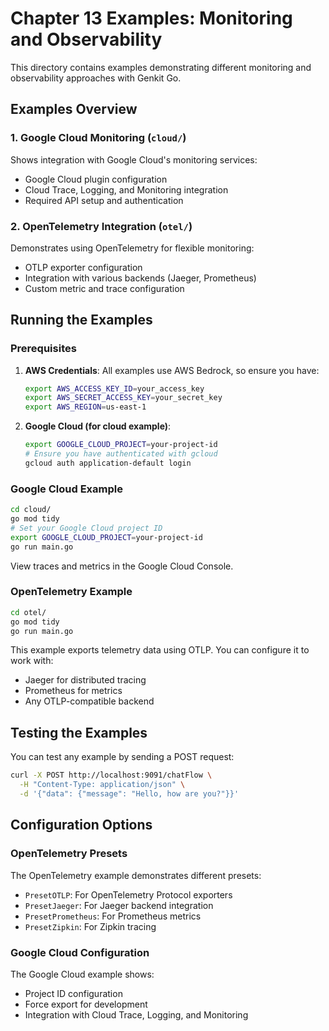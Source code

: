 # Chapter 13 Examples: Monitoring and Observability

This directory contains examples demonstrating different monitoring and observability approaches with Genkit Go.

## Examples Overview

### 1. Google Cloud Monitoring (`cloud/`)
Shows integration with Google Cloud's monitoring services:
- Google Cloud plugin configuration
- Cloud Trace, Logging, and Monitoring integration
- Required API setup and authentication

### 2. OpenTelemetry Integration (`otel/`)
Demonstrates using OpenTelemetry for flexible monitoring:
- OTLP exporter configuration
- Integration with various backends (Jaeger, Prometheus)
- Custom metric and trace configuration

## Running the Examples

### Prerequisites

1. **AWS Credentials**: All examples use AWS Bedrock, so ensure you have:
   ```bash
   export AWS_ACCESS_KEY_ID=your_access_key
   export AWS_SECRET_ACCESS_KEY=your_secret_key
   export AWS_REGION=us-east-1
   ```

2. **Google Cloud (for cloud example)**:
   ```bash
   export GOOGLE_CLOUD_PROJECT=your-project-id
   # Ensure you have authenticated with gcloud
   gcloud auth application-default login
   ```

### Google Cloud Example

```bash
cd cloud/
go mod tidy
# Set your Google Cloud project ID
export GOOGLE_CLOUD_PROJECT=your-project-id
go run main.go
```

View traces and metrics in the Google Cloud Console.

### OpenTelemetry Example

```bash
cd otel/
go mod tidy
go run main.go
```

This example exports telemetry data using OTLP. You can configure it to work with:
- Jaeger for distributed tracing
- Prometheus for metrics
- Any OTLP-compatible backend

## Testing the Examples

You can test any example by sending a POST request:

```bash
curl -X POST http://localhost:9091/chatFlow \
  -H "Content-Type: application/json" \
  -d '{"data": {"message": "Hello, how are you?"}}'
```

## Configuration Options

### OpenTelemetry Presets

The OpenTelemetry example demonstrates different presets:

- `PresetOTLP`: For OpenTelemetry Protocol exporters
- `PresetJaeger`: For Jaeger backend integration
- `PresetPrometheus`: For Prometheus metrics
- `PresetZipkin`: For Zipkin tracing

### Google Cloud Configuration

The Google Cloud example shows:

- Project ID configuration
- Force export for development
- Integration with Cloud Trace, Logging, and Monitoring
  